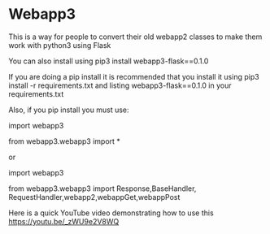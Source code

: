 # Webapp3
This is a way for people to convert their old webapp2 classes to make them work with python3 using Flask

You can also install using pip3 install webapp3-flask==0.1.0

If you are doing a pip install it is recommended that you install it using pip3 install  -r requirements.txt and listing webapp3-flask==0.1.0 in your requirements.txt

Also, if you pip install you must use: 

import webapp3

from webapp3.webapp3 import *

or

import webapp3

from webapp3.webapp3 import Response,BaseHandler, RequestHandler,webapp2,webappGet,webappPost


Here is a quick YouTube video demonstrating how to use this https://youtu.be/_zWU9e2V8WQ
